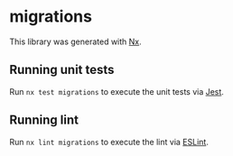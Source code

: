 # migrations

This library was generated with [Nx](https://nx.dev).

## Running unit tests

Run `nx test migrations` to execute the unit tests via [Jest](https://jestjs.io).

## Running lint

Run `nx lint migrations` to execute the lint via [ESLint](https://eslint.org/).
